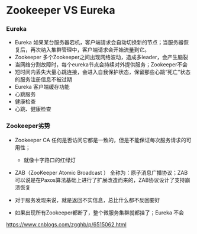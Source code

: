 # Zookeeper VS Eureka

### Eureka

* Eureka 如果某台服务器宕机，客户端请求会自动切换新的节点；当服务器恢复后，再次纳入集群管理中，客户端请求会开始流量到它。
* Zookeeper 多个Zookeeper之间出现网络波动，造成多leader，会产生脑裂
* 当网络分割故障时，每个eureka节点会持续对外提供服务；Zookeeper不会
* 短时间内丢失大量心跳连接，会进入自我保护状态，保留那些心跳“死亡”状态的服务注册信息不被过期
* Eureka 客户端缓存功能
* 心跳服务
* 健康检查
* 心跳、健康检查

### Zookeeper劣势

* Zookeeper  CA 任何是否访问它都是一致的，但是不能保证每次服务请求的可用性；
  * 就像十字路口的红绿灯
* ZAB（ZooKeeper Atomic Broadcast ） 全称为：原子消息广播协议；ZAB可以说是在Paxos算法基础上进行了扩展改造而来的，ZAB协议设计了支持崩溃恢复



* 对于服务发现来说，就是返回不实信息，总比什么都不反回要好
* 如果出现所有Zookeeper都断了，整个微服务集群就都挂了；Eureka 不会



https://www.cnblogs.com/zgghb/p/6515062.html

